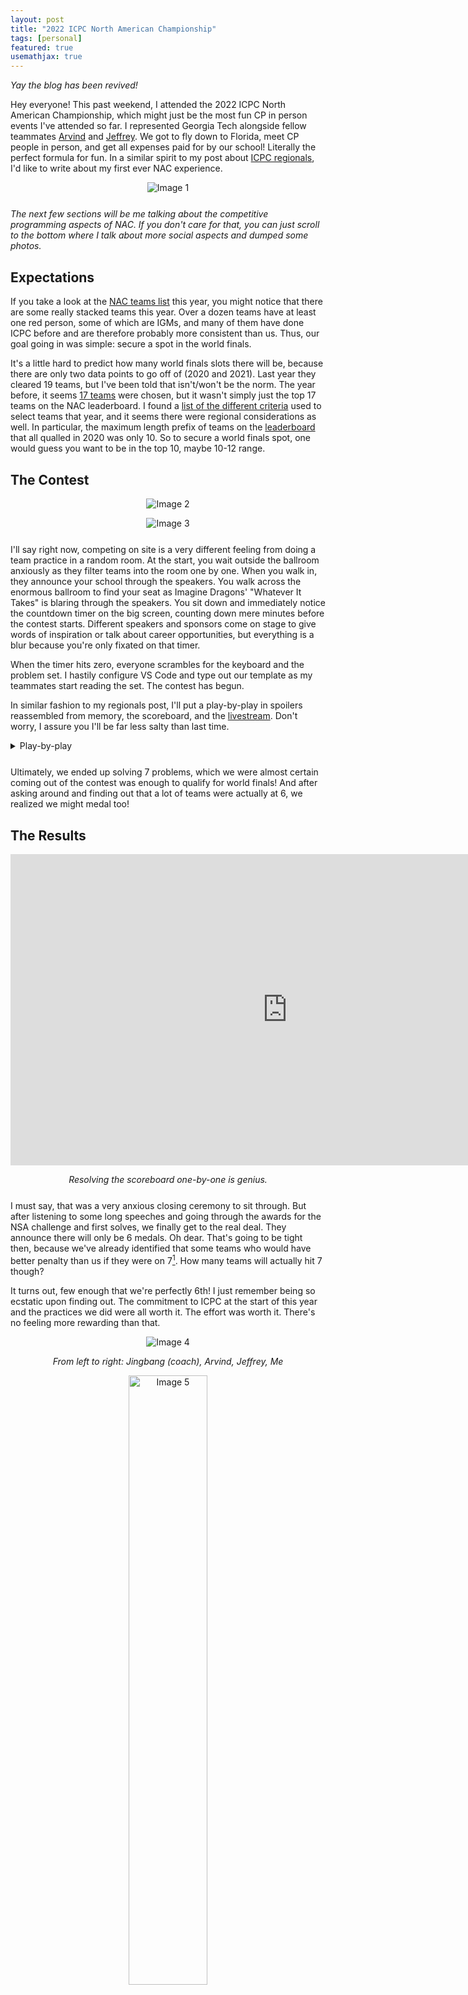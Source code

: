```yaml
---
layout: post
title: "2022 ICPC North American Championship"
tags: [personal]
featured: true
usemathjax: true
---
```


*Yay the blog has been revived!*

Hey everyone! This past weekend, I attended the 2022 ICPC North American Championship, which might just be the most fun CP in person events I've attended so far. I represented Georgia Tech alongside fellow teammates [Arvind](https://codeforces.com/profile/arvindr9) and [Jeffrey](https://codeforces.com/profile/RandomKami). We got to fly down to Florida, meet CP people in person, and get all expenses paid for by our school! Literally the perfect formula for fun. In a similar spirit to my post about [ICPC regionals]({{site.baseurl}}/first-ever-regionals), I'd like to write about my first ever NAC experience.

<div markdown="1" style="text-align: center; margin-bottom: 5%">

![Image 1]({{site.baseurl}}/assets/images/nac-1.png)

</div>

*The next few sections will be me talking about the competitive programming aspects of NAC. If you don't care for that, you can just scroll to the bottom where I talk about more social aspects and dumped some photos.*

## Expectations

If you take a look at the [NAC teams list](https://codeforces.com/blog/entry/101221) this year, you might notice that there are some really stacked teams this year. Over a dozen teams have at least one red person, some of which are IGMs, and many of them have done ICPC before and are therefore probably more consistent than us. Thus, our goal going in was simple: secure a spot in the world finals.

It's a little hard to predict how many world finals slots there will be, because there are only two data points to go off of (2020 and 2021). Last year they cleared 19 teams, but I've been told that isn't/won't be the norm. The year before, it seems [17 teams](https://codeforces.com/blog/entry/73791) were chosen, but it wasn't simply just the top 17 teams on the NAC leaderboard. I found a [list of the different criteria](https://codeforces.com/blog/entry/70439) used to select teams that year, and it seems there were regional considerations as well. In particular, the maximum length prefix of teams on the [leaderboard](https://web.archive.org/web/20200615000000*/http://nac.icpc.global/scoreboard/) that all qualled in 2020 was only 10. So to secure a world finals spot, one would guess you want to be in the top 10, maybe 10-12 range.

<!-- ## Initial Impressions from NAPC

NAC is actually a multi-day event where the teams engage in a brief [programming camp](https://www.cecs.ucf.edu/NAC-NAPC/) and socialize for the first few days, and compete in the real NAC competition on the last day. The NAPC was our opportunity to actually compare ourselves to the other teams and see how team performances mirror their team ratings. Unfortunately, you can't access the NAPC leaderboards anymore because they were all hosted on [nac22.kattis.com](https://nac22.kattis.com/) and have since been overwritten with the real competition, so this part is me going off of memory.

In total, we did 4 contests aside from the real one:
1. A standard contest (but shorter, 4 hrs)
2. A half-keyboard contest (you can only code in the second half of each hour, 3 hrs total)
3. NSA challenge
4. Dress rehearsal

The NSA challenge isn't a helpful data point for evaluating NAC because the type of problems is too different (just [take a look yourself](https://nsachallenge22.kattis.com/problems)). Dress rehearsal also wasn't the most reliable data point because some teams focused more on testing the environment instead of AK'ing first, but enough teams tried that it can still be partially considered. The main takeaways I got were:

1. We do not want a speedforces NAC. A lot of teams are good at speedforces. We are not one of them.
2. I definitely slept on some of the teams with lower team rating on the [list](https://codeforces.com/blog/entry/101221).
3. Half-keyboard contest proved I still struggle to implement stuff correctly in the last 30 minutes at times.
4. During the dress rehearsal, I found out that sitting in the giant ballroom with the timer on the big screen is a very different vibe. I won't lie, I felt a bit of adrenaline during the dress rehearsal already despite it not being the real thing. And you can bet I felt it on the final day.

None of these things are things we could change or account for before NAC anyways. They're just things I observed. A lot of teams have the same build (a standard Algo/DS build), as teams with the same number of solves generally solved the same subset of problems and there weren't many holes in the leaderboard (so basically, the opposite of a CF global round leaderboard). -->

## The Contest

<div markdown="1" style="text-align: center; margin-bottom: 5%">

![Image 2]({{site.baseurl}}/assets/images/nac-2.jpg)

![Image 3]({{site.baseurl}}/assets/images/nac-3.jpg)

</div>

I'll say right now, competing on site is a very different feeling from doing a team practice in a random room. At the start, you wait outside the ballroom anxiously as they filter teams into the room one by one. When you walk in, they announce your school through the speakers. You walk across the enormous ballroom to find your seat as Imagine Dragons' "Whatever It Takes" is blaring through the speakers. You sit down and immediately notice the countdown timer on the big screen, counting down mere minutes before the contest starts. Different speakers and sponsors come on stage to give words of inspiration or talk about career opportunities, but everything is a blur because you're only fixated on that timer.

When the timer hits zero, everyone scrambles for the keyboard and the problem set. I hastily configure VS Code and type out our template as my teammates start reading the set. The contest has begun.

In similar fashion to my regionals post, I'll put a play-by-play in spoilers reassembled from memory, the scoreboard, and the [livestream](https://www.youtube.com/watch?v=1iez5djXwE4). Don't worry, I assure you I'll be far less salty than last time.

<details markdown="1" style="margin-bottom: 5%"><summary>Play-by-play</summary>

A link to all problems can be found [here](https://nac22.kattis.com/problems).

The first few minutes are all devoted to setting up the environment and combing through the problems. The first AC from MIT comes in at 9 minutes for problem J. Upon reading this, we flip to problem J. It's literally just brute force, simulate tic-tac-toe. I go to code up a simple recursive brute force. Unfortunately, it gets wrong answer. Oops. Luckily, I realize the fix shortly after:

In problem J, you also have to detect when a state is unreachable and print $-1$ in those cases. I handled most of the cases correctly but missed one: if the board has $3$ X tokens and $3$ O tokens, and X has $3$ in a row while O does not, then this is actually impossible. This is because X goes first, and after X wins, the game immediately ends, so it would have been impossible for O to place a third token. After correctly accounting for those types of cases, we get our first AC at the 38 minute mark.

The next problem we get AC on is M. Jeffrey comes up with a construction based on breaking a length 10 string into 3 sections and cycling AAAA -> AAAB -> AABB -> ... That one fortunately gets AC first try at 56 minutes.

After that, Arvind attempts a solution for E. It unfortunately gets wrong answer. Arvind and I go to debug that solution while Jeffrey independently codes problem A. After a few bugs, we get AC on problem A 1 hr and 19 minutes in.

Unfortunately, the same cannot be said for problem E, as the mistake was not just a simple implementation bug. Our initial idea was to let $dp[u][v]$ denote the minimum cost of making the subtree rooted at node $u$ valid and having its value be $v$. That formulation is fine. The problem was that we assumed $v$ would be bounded by some constant multiple of $100$, because the input values were bounded by $100$, and we used that assumption for a $\mathcal O(nv^2)$ solution. An upper bound on the total answer is of course $2n$ (by simply changing all node values to $2$), but maybe each individual value never needs to be that big in an optimal solution? Unfortunately, that's not the case. A counterexample would be a root with $n - 1$ children, around half of which are $89$ and half of which are $97$. Then an optimal solution is to change the root to $89 \cdot 97 = 8633$. It took us a while and three wrong submissions to come to this conclusion...

Eventually, after realizing this, Arvind reformulates the DP to work for $v \leq 2n$, and we get to a $\mathcal O(n^2 \log n)$ solution from iterating over the prime divisors for the transition. After another wrong submit from a typo, we finally get AC on problem E.

At this point, we're in a tricky spot. It's 2 hours and 40 minutes into the contest, and we only have 4 problems and dubious penalty. 2 hours and 40 minutes for the 4 easiest problems in the set does not bode well for our ability to get the harder problems in time... I won't lie, at this stage of the contest I was concerned we weren't going to make it.

The next problem we solve is problem G. At this point, we were just chasing the scoreboard, and several problems (F, G, L) seemed roughly tied at this point. Problem G effectively gives us a functional graph and asks us to find a path on this graph visiting the most number of distinct sightseeing spots. The issue with a straightforward DP is accounting for overcount of sightseeing spots, so the best you could do with that idea is $\mathcal O((rc)^2)$ with reduced constant from bitset.

Fortunately, you can just reverse the edges, which gives you a tree rooted at either a single node or a cycle. And once you convert the problem to a tree problem, the rest of the solution flows quite naturally: DFS from the root and collect the sightseeing spots in some hashmap/frequency array for a pure $\mathcal O(rc)$ solution. There is a bit of code to hammer out to handle the 6 different types of characters in the grid and the contraction of cycles into single nodes in the tree, but it's not too bad, and we're able to get it with minimal dirt at the 3 hour 24 minute mark.

While I was implementing G, Jeffrey also read and worked out the solution to problem F, and he explains the solution to me after we AC G. The solution ends up being a clean $\mathcal O(nt \cdot 2^n)$ bitmask DP. We get AC on that problem just after the 4 hour mark.

We're now in the final hour, and the scoreboard is frozen. We have 6 problems and still slightly dubious penalty. Maybe we'll be ok if we don't get one more, but it's hard to say. The final problem we go for is L. L was a problem I read earlier because we saw MIT solved it ridiculously early and quickly, but I dismissed it because at the time I didn't even know how to solve it in 1D, let alone 2D. But the trick to the problem actually turns out to be quite simple (courtesy of Arvind): if you have too many points in your rectangle, then the answer is always 1. There will always be some triplet $(a, b, c)$ such that $a \leq b \leq c, a + b > c$. Specifically, the worst case grows like the Fibonacci sequence $\{1, 1, 2, 3, 5, 8, \dots\}$. So if you just set a threshold of $45$ points, then you can always print 1 if there are more than that many points in the rectangle, and use brute force otherwise.

The cleanest way enumerate all the points in a rectangle is with a merge sort tree, where you descend on the segment tree for the first dimension and binary search in a sorted vector for the second. Unfortunately, I kind of forgot that existed during the contest, so I thought you needed something more complex like a raw 2D segment tree with pointers and whatnot. Raw 2D segment tree is notorious for using a ton of memory, and it has been forever since I last implemented one, so I wasn't confident in my ability to code one. Fortunately, I also realized you can do square root decomposition instead. Just partition the first dimension into blocks containing sorted vectors and binary search on the second dimension. Funny enough, this is just a strictly worse version of the optimal segtree + sorted vector approach, so I'm not sure how I didn't think of that after thinking of square root, but whatever.

I go to implement this solution, and after getting a RTE due to setting incorrect array bounds, I get a WA still. Uh oh. But we remain calm. There's still like 40 minutes left. As long as we debug like we always do, it's literally impossible for us to not get such a raw DS problem before the contest ends. Also, since this is the last problem we plan on ACing, Arvind and Jeffrey had already created small cases to try while I was implementing, so we had plenty to go off of.

And fortunately, we do get it. I manage to find my typo after combing through my printed code. And after fixing, submitting, and anxiously waiting, we get our AC verdict! This is it! We're at 7 problems! We should be clean!

As a bonus, we also thought we might have gotten the solution to problem I near the very end as well, but we did not finish implementing in time. We also decided to spam submits on every problem at the last minute for fun, since the scoreboard was frozen and it would show a million question marks, but we could only get submits in on problems B and I before we got rate limited lmao.

---

</details>

Ultimately, we ended up solving 7 problems, which we were almost certain coming out of the contest was enough to qualify for world finals! And after asking around and finding out that a lot of teams were actually at 6, we realized we might medal too!

## The Results

<div markdown="1" style="text-align: center; margin-bottom: 5%">

<iframe width="886" height="498" src="https://www.youtube.com/embed/EHtnn7WC8V0" title="YouTube video player" frameborder="0" allow="accelerometer; autoplay; clipboard-write; encrypted-media; gyroscope; picture-in-picture" allowfullscreen></iframe>

*Resolving the scoreboard one-by-one is genius.*

</div>

I must say, that was a very anxious closing ceremony to sit through. But after listening to some long speeches and going through the awards for the NSA challenge and first solves, we finally get to the real deal. They announce there will only be 6 medals. Oh dear. That's going to be tight then, because we've already identified that some teams who would have better penalty than us if they were on 7[^1]. How many teams will actually hit 7 though?

It turns out, few enough that we're perfectly 6th! I just remember being so ecstatic upon finding out. The commitment to ICPC at the start of this year and the practices we did were all worth it. The effort was worth it. There's no feeling more rewarding than that.

<div markdown="1" style="text-align: center; margin-bottom: 5%">

![Image 4]({{site.baseurl}}/assets/images/nac-4.jpg)

*From left to right: Jingbang (coach), Arvind, Jeffrey, Me*

<img src="{{site.baseurl}}/assets/images/nac-5.jpg" alt="Image 5" width="50%"/>

</div>

## The Experience

<div markdown="1" style="text-align: center; margin-bottom: 5%">

![Image 6]({{site.baseurl}}/assets/images/nac-6.jpg)

*There's a bigger group pic out there that exists but I have yet to get my hands on it.*

<img src="{{site.baseurl}}/assets/images/nac-7.jpg" alt="Image 7" width="50%"/>

*Omg who dis*

</div>

Regardless of the results, this was already one of the best competitive programming experiences I've had so far. There's something surreal about meeting someone who you only knew by their handle previously, but now have a real name and face to match it to. There's something surreal about chatting with others about CP in real life. Like you'll mention a Codeforces round or blog, and others will actually know what you're talking about. Heck, there's something surreal about finding out there are people who actually read this blog!

I also found out I suck at Poker. And Secret Hitler. And lockout. Luckily (or unfortunately), I have like a year[^2] to get better at all of these before world finals 😅

But with that, I think I will end it here. I originally had a whole other section about NAPC, the programming camp that happens before NAC, but that section ended up being too rambly and not going anywhere. I want to keep this post shortened to just the highlights and my main thoughts.

Also, as a reward for making it this far, I have a sneak peak for my next educational blog that will be crossposted to Codeforces: [click me!](https://dmoj.ca/problem/ds5) So stay tuned for that.

<div markdown="1" style="text-align: center; margin-bottom: 5%">

![Image 8]({{site.baseurl}}/assets/images/nac-8.jpg)

![Image 9]({{site.baseurl}}/assets/images/nac-9.jpg)

<!-- ![Image 10]({{site.baseurl}}/assets/images/nac-10.jpg) -->

<img src="{{site.baseurl}}/assets/images/nac-11.jpg" alt="Image 11" width="50%"/>

![Image 12]({{site.baseurl}}/assets/images/nac-12.jpg)

![Image 13]({{site.baseurl}}/assets/images/nac-13.jpg)

<img src="{{site.baseurl}}/assets/images/nac-14.jpg" alt="Image 14" width="50%"/>

</div>

[^1]: Specifically, Jeffrey spent like the entire time in between the contest and the closing ceremony asking around and figuring out which teams were on 6 or 7 solves, and ended up narrowing it down to confirmed 6th or 7th, depending on whether or not the University of Washington solved 7 problems.

[^2]: I heard rumors 2022 world finals will be in November 2023? I also heard it will be in Egypt? Or Budapest? Who knows.